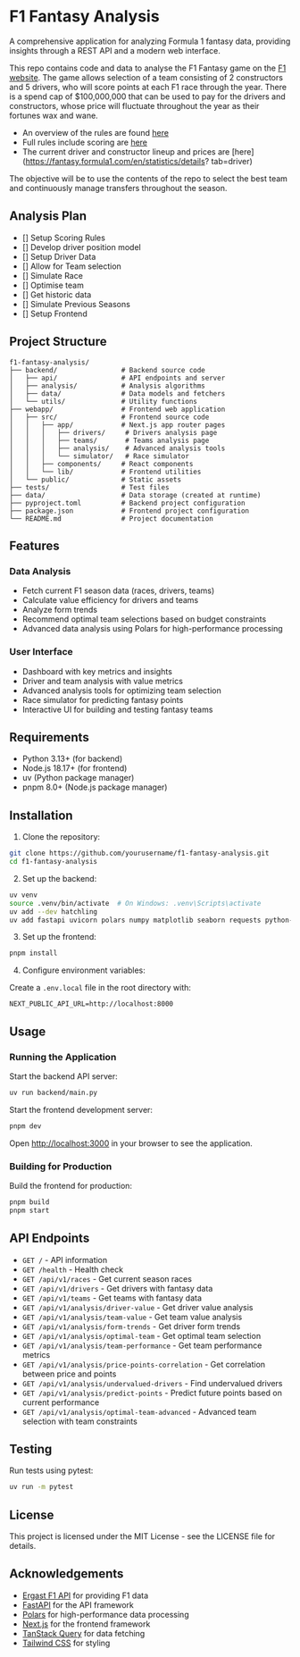 # F1 Fantasy Analysis

A comprehensive application for analyzing Formula 1 fantasy data, providing insights through a REST API and a modern web interface.

This repo contains code and data to analyse the F1 Fantasy game on the [F1 website](https://fantasy.formula1.com/en/). The 
game allows selection of a team consisting of 2 constructors and 5 drivers, who will score points at each F1 race through the 
year. There is a spend cap of $100,000,000 that can be used to pay for the drivers and constructors, whose price will 
fluctuate throughout the year as their fortunes wax and wane.

- An overview of the rules are found [here](https://fantasy.formula1.com/en/how-to-play)
- Full rules include scoring are [here](https://fantasy.formula1.com/en/game-rules)
- The current driver and constructor lineup and prices are [here](https://fantasy.formula1.com/en/statistics/details?
tab=driver)

The objective will be to use the contents of the repo to select the best team and continuously manage transfers throughout the 
season.

## Analysis Plan

- [] Setup Scoring Rules
- [] Develop driver position model
- [] Setup Driver Data
- [] Allow for Team selection
- [] Simulate Race
- [] Optimise team
- [] Get historic data
- [] Simulate Previous Seasons
- [] Setup Frontend

## Project Structure

```
f1-fantasy-analysis/
├── backend/                # Backend source code
│   ├── api/                # API endpoints and server
│   ├── analysis/           # Analysis algorithms
│   ├── data/               # Data models and fetchers
│   └── utils/              # Utility functions
├── webapp/                 # Frontend web application
│   ├── src/                # Frontend source code
│   │   ├── app/            # Next.js app router pages
│   │   │   ├── drivers/     # Drivers analysis page
│   │   │   ├── teams/       # Teams analysis page
│   │   │   ├── analysis/    # Advanced analysis tools
│   │   │   └── simulator/   # Race simulator
│   │   ├── components/     # React components
│   │   └── lib/            # Frontend utilities
│   └── public/             # Static assets
├── tests/                  # Test files
├── data/                   # Data storage (created at runtime)
├── pyproject.toml          # Backend project configuration
├── package.json            # Frontend project configuration
└── README.md               # Project documentation
```

## Features

### Data Analysis
- Fetch current F1 season data (races, drivers, teams)
- Calculate value efficiency for drivers and teams
- Analyze form trends
- Recommend optimal team selections based on budget constraints
- Advanced data analysis using Polars for high-performance processing

### User Interface
- Dashboard with key metrics and insights
- Driver and team analysis with value metrics
- Advanced analysis tools for optimizing team selection
- Race simulator for predicting fantasy points
- Interactive UI for building and testing fantasy teams

## Requirements

- Python 3.13+ (for backend)
- Node.js 18.17+ (for frontend)
- uv (Python package manager)
- pnpm 8.0+ (Node.js package manager)

## Installation

1. Clone the repository:

```bash
git clone https://github.com/yourusername/f1-fantasy-analysis.git
cd f1-fantasy-analysis
```

2. Set up the backend:

```bash
uv venv
source .venv/bin/activate  # On Windows: .venv\Scripts\activate
uv add --dev hatchling
uv add fastapi uvicorn polars numpy matplotlib seaborn requests python-dotenv pydantic httpx pytest
```

3. Set up the frontend:

```bash
pnpm install
```

4. Configure environment variables:

Create a `.env.local` file in the root directory with:

```
NEXT_PUBLIC_API_URL=http://localhost:8000
```

## Usage

### Running the Application

Start the backend API server:

```bash
uv run backend/main.py
```

Start the frontend development server:

```bash
pnpm dev
```

Open [http://localhost:3000](http://localhost:3000) in your browser to see the application.

### Building for Production

Build the frontend for production:

```bash
pnpm build
pnpm start
```

## API Endpoints

- `GET /` - API information
- `GET /health` - Health check
- `GET /api/v1/races` - Get current season races
- `GET /api/v1/drivers` - Get drivers with fantasy data
- `GET /api/v1/teams` - Get teams with fantasy data
- `GET /api/v1/analysis/driver-value` - Get driver value analysis
- `GET /api/v1/analysis/team-value` - Get team value analysis
- `GET /api/v1/analysis/form-trends` - Get driver form trends
- `GET /api/v1/analysis/optimal-team` - Get optimal team selection
- `GET /api/v1/analysis/team-performance` - Get team performance metrics
- `GET /api/v1/analysis/price-points-correlation` - Get correlation between price and points
- `GET /api/v1/analysis/undervalued-drivers` - Find undervalued drivers
- `GET /api/v1/analysis/predict-points` - Predict future points based on current performance
- `GET /api/v1/analysis/optimal-team-advanced` - Advanced team selection with team constraints

## Testing

Run tests using pytest:

```bash
uv run -m pytest
```

## License

This project is licensed under the MIT License - see the LICENSE file for details.

## Acknowledgements

- [Ergast F1 API](https://ergast.com/mrd/) for providing F1 data
- [FastAPI](https://fastapi.tiangolo.com/) for the API framework
- [Polars](https://pola.rs/) for high-performance data processing
- [Next.js](https://nextjs.org/) for the frontend framework
- [TanStack Query](https://tanstack.com/query) for data fetching
- [Tailwind CSS](https://tailwindcss.com/) for styling